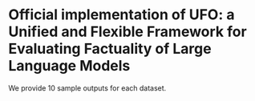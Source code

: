 # Official implementation of UFO: a Unified and Flexible Framework for Evaluating Factuality of Large Language Models

We provide 10 sample outputs for each dataset.